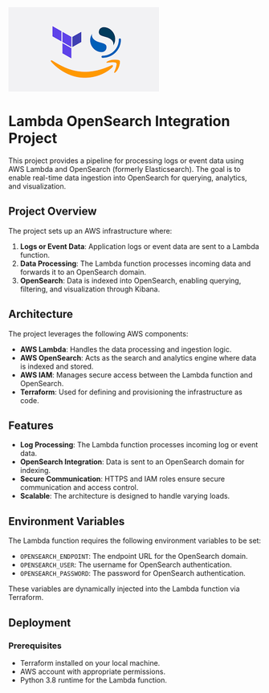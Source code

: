 
![Image description](https://github.com/AyaBouagga/Terraform-aws/blob/test/images.png)

# Lambda OpenSearch Integration Project

This project provides a pipeline for processing logs or event data using AWS Lambda and OpenSearch (formerly Elasticsearch). The goal is to enable real-time data ingestion into OpenSearch for querying, analytics, and visualization.

## Project Overview

The project sets up an AWS infrastructure where:

1. **Logs or Event Data**: Application logs or event data are sent to a Lambda function.
2. **Data Processing**: The Lambda function processes incoming data and forwards it to an OpenSearch domain.
3. **OpenSearch**: Data is indexed into OpenSearch, enabling querying, filtering, and visualization through Kibana.

## Architecture

The project leverages the following AWS components:

- **AWS Lambda**: Handles the data processing and ingestion logic.
- **AWS OpenSearch**: Acts as the search and analytics engine where data is indexed and stored.
- **AWS IAM**: Manages secure access between the Lambda function and OpenSearch.
- **Terraform**: Used for defining and provisioning the infrastructure as code.

## Features

- **Log Processing**: The Lambda function processes incoming log or event data.
- **OpenSearch Integration**: Data is sent to an OpenSearch domain for indexing.
- **Secure Communication**: HTTPS and IAM roles ensure secure communication and access control.
- **Scalable**: The architecture is designed to handle varying loads.

## Environment Variables

The Lambda function requires the following environment variables to be set:

- `OPENSEARCH_ENDPOINT`: The endpoint URL for the OpenSearch domain.
- `OPENSEARCH_USER`: The username for OpenSearch authentication.
- `OPENSEARCH_PASSWORD`: The password for OpenSearch authentication.

These variables are dynamically injected into the Lambda function via Terraform.

## Deployment

### Prerequisites

- Terraform installed on your local machine.
- AWS account with appropriate permissions.
- Python 3.8 runtime for the Lambda function.


